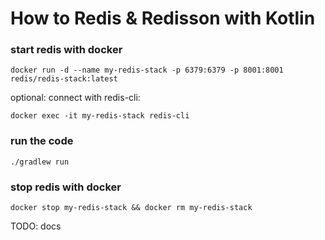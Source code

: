 # How to Redis & Redisson with Kotlin

### start redis with docker

```shell
docker run -d --name my-redis-stack -p 6379:6379 -p 8001:8001 redis/redis-stack:latest
```

optional: connect with redis-cli:

```shell
docker exec -it my-redis-stack redis-cli
```

### run the code

```shell
./gradlew run
```

### stop redis with docker

```shell
docker stop my-redis-stack && docker rm my-redis-stack
```

TODO: docs